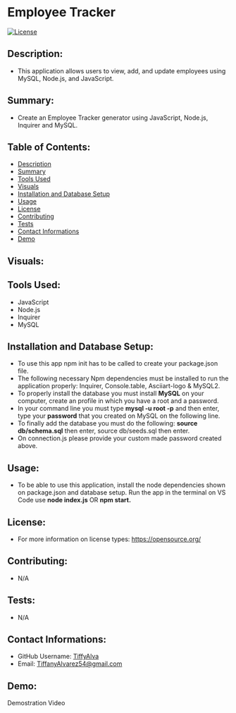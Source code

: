 # Employee Tracker

[![License](https://img.shields.io/badge/License-Apache_2.0-blue.svg)](https://opensource.org/licenses/Apache-2.0)

## Description:
- This application allows users to view, add, and update employees using MySQL, Node.js, and JavaScript.

## Summary:
- Create an Employee Tracker generator using JavaScript, Node.js, Inquirer and MySQL.

## Table of Contents:
* [Description](#description)
* [Summary](#summary)
* [Tools Used](#tools-used)
* [Visuals](#visuals)
* [Installation and Database Setup](#installation-and-database-setup)
* [Usage](#usage)
* [License](#license)
* [Contributing](#contributing)
* [Tests](#tests)
* [Contact Informations](#contact-informations)
* [Demo](#demo)

## Visuals:


## Tools Used:
- JavaScript
- Node.js
- Inquirer
- MySQL


## Installation and Database Setup:
- To use this app npm init has to be called to create your package.json file.
- The following necessary Npm dependencies must be installed to run the application properly: Inquirer, Console.table, Asciiart-logo & MySQL2.
- To properly install the database you must install <b>MySQL</b> on your computer, create an profile in which you have a root and a password.
- In your command line you must type <b>mysql -u root -p</b> and then enter, type your <b>password</b> that you created on MySQL on the following line.
- To finally add the database you must do the following: <b>source db/schema.sql</b> then enter, source db/seeds.sql then enter.
- On connection.js please provide your custom made password created above.


## Usage:
- To be able to use this application,  install the node dependencies shown on package.json and database setup. Run the app in the terminal on VS Code use <b>node index.js</b> OR <b>npm start.</b>


## License:
- For more information on license types: https://opensource.org/

## Contributing:
- N/A

## Tests:
- N/A

## Contact Informations:
* GitHub Username: <a href="https://github.com/TiffyAlva">TiffyAlva</a>
* Email: <a href="malito:TiffanyAlvarez54@gmail.com">TiffanyAlvarez54@gmail.com

## Demo:
Demostration Video



